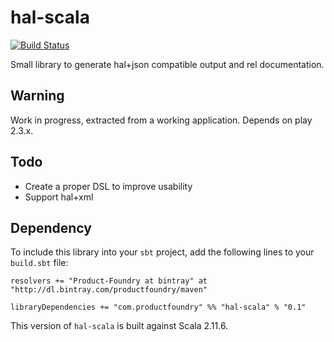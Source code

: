 # hal-scala

[![Build Status](https://travis-ci.org/Product-Foundry/hal-scala.svg?branch=master)](https://travis-ci.org/Product-Foundry/hal-scala)

Small library to generate hal+json compatible output and rel documentation.

Warning
-------

Work in progress, extracted from a working application. Depends on play 2.3.x.

Todo
----
- Create a proper DSL to improve usability
- Support hal+xml

Dependency
----------

To include this library into your `sbt` project, add the following lines to your `build.sbt` file:

    resolvers += "Product-Foundry at bintray" at "http://dl.bintray.com/productfoundry/maven"

    libraryDependencies += "com.productfoundry" %% "hal-scala" % "0.1"

This version of `hal-scala` is built against Scala 2.11.6.


